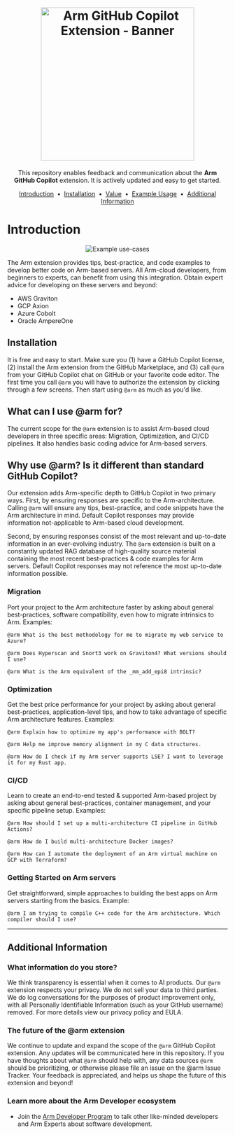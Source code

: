 <h1 align="center">
  <a href="https://github.com/apps/arm">
    <img height=350 alt="Arm GitHub Copilot Extension - Banner" src="https://capsule-render.vercel.app/api?type=waving&height=300&color=0:0091bd,100:002b49&text=Arm%20GitHub%20Copilot%20extension&section=header&fontSize=50&fontColor=FFF&animation=fadeIn&stroke=FCFCFC&strokeWidth=1&desc=Designed%20to%20help%20cloud%20software%20developers%20%20%20%20%20%20%20%20%20build%20better%20code%20on%20Arm%20servers,%20faster.&descSize=20"></img></a>
  </a>
</h1>
<p align="center">
  This repository enables feedback and communication about the <strong>Arm GitHub Copilot</strong> extension. It is actively updated and easy to get started.
</p>


<p align="center">
<a href="#introduction">Introduction</a> &nbsp;&bull;&nbsp;
<a href="#installation">Installation</a> &nbsp;&bull;&nbsp;
<a href="#why-use-arm-is-it-different-than-standard-github-copilot">Value</a> &nbsp;&bull;&nbsp;
<a href="#what-can-i-use-arm-for">Example Usage</a> &nbsp;&bull;&nbsp;  
<a href="#additional-information">Additional Information</a>
</p>



# Introduction
<div align="center">
<img src="https://github.com/user-attachments/assets/e53dfccc-492b-4f72-b6c3-e014440f63e4" alt="Example use-cases">
</div>


The Arm extension provides tips, best-practice, and code examples to develop better code on Arm-based servers. All Arm-cloud developers, from beginners to experts, can benefit from using this integration. Obtain expert advice for developing on these servers and beyond:
- AWS Graviton
- GCP Axion
- Azure Cobolt
- Oracle AmpereOne


## Installation
It is free and easy to start. Make sure you (1) have a GitHub Copilot license, (2) install the Arm extension from the GitHub Marketplace, and (3) call `@arm` from your GitHub Copilot chat on GitHub or your favorite code editor. The first time you call `@arm` you will have to authorize the extension by clicking through a few screens. Then start using `@arm` as much as you'd like.

  
## What can I use @arm for?
The current scope for the `@arm` extension is to assist Arm-based cloud developers in three specific areas: Migration, Optimization, and CI/CD pipelines. It also handles basic coding advice for Arm-based servers.


## Why use @arm? Is it different than standard GitHub Copilot?
Our extension adds Arm-specific depth to GitHub Copilot in two primary ways. First, by ensuring responses are specific to the Arm-architecture. Calling `@arm` will ensure any tips, best-practice, and code snippets have the Arm architecture in mind. Default Copilot responses may provide information not-applicable to Arm-based cloud development.

Second, by ensuring responses consist of the most relevant and up-to-date information in an ever-evolving industry. The `@arm` extension is built on a constantly updated RAG database of high-quality source material containing the most recent best-practices & code examples for Arm servers. Default Copilot responses may not reference the most up-to-date information possible.


### Migration
Port your project to the Arm architecture faster by asking about general best-practices, software compatibility, even how to migrate intrinsics to Arm. Examples:
```
@arm What is the best methodology for me to migrate my web service to Azure?
```
```
@arm Does Hyperscan and Snort3 work on Graviton4? What versions should I use?
```
```
@arm What is the Arm equivalent of the _mm_add_epi8 intrinsic?
```

### Optimization
Get the best price performance for your project by asking about general best-practices, application-level tips, and how to take advantage of specific Arm architecture features. Examples:
```
@arm Explain how to optimize my app's performance with BOLT?
```
```
@arm Help me improve memory alignment in my C data structures.
```
```
@arm How do I check if my Arm server supports LSE? I want to leverage it for my Rust app.
```

### CI/CD
Learn to create an end-to-end tested & supported Arm-based project by asking about general best-practices, container management, and your specific pipeline setup. Examples:
```
@arm How should I set up a multi-architecture CI pipeline in GitHub Actions?
```
```
@arm How do I build multi-architecture Docker images?
```
```
@arm How can I automate the deployment of an Arm virtual machine on GCP with Terraform?
```

### Getting Started on Arm servers
Get straightforward, simple approaches to building the best apps on Arm servers starting from the basics. Example:
```
@arm I am trying to compile C++ code for the Arm architecture. Which compiler should I use?
```


-----

## Additional Information

### What information do you store?
We think transparency is essential when it comes to AI products. Our `@arm` extension respects your privacy. We do not sell your data to third parties. We do log conversations for the purposes of product improvement only, with all Personally Identifiable Information (such as your GitHub username) removed. For more details view our privacy policy and EULA. 


### The future of the @arm extension
We continue to update and expand the scope of the `@arm` GitHub Copilot extension. Any updates will be communicated here in this repository. If you have thoughts about what `@arm` should help with, any data sources `@arm` should be prioritizing, or otherwise please file an issue on the @arm Issue Tracker. Your feedback is appreciated, and helps us shape the future of this extension and beyond!


### Learn more about the Arm Developer ecosystem
- Join the [Arm Developer Program](https://www.arm.com/resources/developer-program) to talk other like-minded developers and Arm Experts about software development. 
